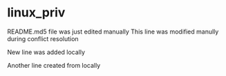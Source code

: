 # linux_priv
README.md5 file was just edited manually
This line was modified manully during conflict resolution


New line was added locally

Another line created from locally